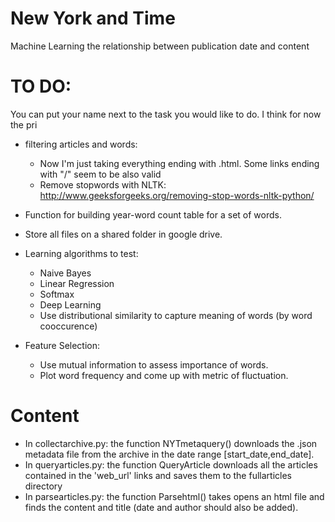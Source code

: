 # New York and Time 
Machine Learning the relationship between publication date and content

# TO DO:
You can put your name next to the task you would like to do. I think for now the pri

- filtering articles and words:
	* Now I'm just taking everything ending with .html. Some links ending with "/" seem to be also valid
	* Remove stopwords with NLTK: http://www.geeksforgeeks.org/removing-stop-words-nltk-python/

- Function for building year-word count table for a set of words.
- Store all files on a shared folder in google drive.

- Learning algorithms to test:
	* Naive Bayes
	* Linear Regression
	* Softmax
	* Deep Learning
	* Use distributional similarity to capture meaning of words (by word cooccurence)

- Feature Selection:
	* Use mutual information to assess importance of words.
	* Plot word frequency and come up with metric of fluctuation. 

# Content

- In collectarchive.py: the function NYTmetaquery() downloads the .json metadata file from the archive in the date range [start\_date,end\_date].
- In queryarticles.py: the function QueryArticle downloads all the articles contained in the 'web\_url' links and saves them to the fullarticles directory
- In parsearticles.py: the function Parsehtml() takes opens an html file and finds the content and title (date and author should also be added).
